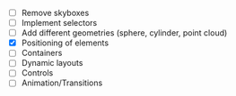 - [ ] Remove skyboxes
- [ ] Implement selectors
- [ ] Add different geometries (sphere, cylinder, point cloud)
- [x] Positioning of elements
- [ ] Containers
- [ ] Dynamic layouts
- [ ] Controls
- [ ] Animation/Transitions
